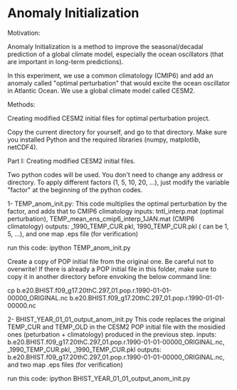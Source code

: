 # Anomaly Initialization

Motivation:

Anomaly Initialization is a method to improve the seasonal/decadal prediction of a global climate model, especially the ocean oscillators (that are important in long-term predictions). 

In this experiment, we use a common climatology (CMIP6) and add an anomaly called "optimal perturbation" that would excite the ocean oscillator in Atlantic Ocean. We use a global climate model called CESM2.


Methods:

Creating modified CESM2 initial files for optimal perturbation project.

Copy the current directory for yourself, and go to that directory.
Make sure you installed Python and the required libraries (numpy, matplotlib, netCDF4).

Part I:
Creating modified CESM2 initial files.

Two python codes will be used. You don't need to change any address or directory. To apply different factors (1, 5, 10, 20, ...), just modify the variable "factor" at the beginning of the python codes.

1- TEMP_anom_init.py:
This code multiplies the optimal perturbation by the factor, and adds that to CMIP6 climatology
inputs: tntl_interp.mat (optimal perturbation), TEMP_mean_ens_cmip6_interp_1JAN.mat (CMIP6 climatology)
outputs: <factor>_1990_TEMP_CUR.pkl, <factor>1990_TEMP_CUR.pkl (<factor> can be 1, 5, ...), and one map .eps file (for verification)

run this code:
ipython TEMP_anom_init.py


Create a copy of POP initial file from the original one.
Be careful not to overwrite!
If there is already a POP initial file in this folder, make sure to copy it in another directory before envoking the below command line:

cp b.e20.BHIST.f09_g17.20thC.297_01.pop.r.1990-01-01-00000_ORIGINAL.nc b.e20.BHIST.f09_g17.20thC.297_01.pop.r.1990-01-01-00000.nc

2- BHIST_YEAR_01_01_output_anom_init.py
This code replaces the original TEMP_CUR and TEMP_OLD in the CESM2 POP initial file with the mosidied ones (peturbation + climatology) produced in the previous step.
inputs: b.e20.BHIST.f09_g17.20thC.297_01.pop.r.1990-01-01-00000_ORIGINAL.nc, <factor>_1990_TEMP_CUR.pkl, <factor>_1990_TEMP_CUR.pkl
outputs: b.e20.BHIST.f09_g17.20thC.297_01.pop.r.1990-01-01-00000_ORIGINAL.nc, and two map .eps files (for verification)

run this code:
ipython BHIST_YEAR_01_01_output_anom_init.py



